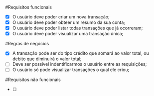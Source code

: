 #Requisitos funcionais

- [x] O usuário deve poder criar um nova transação;
- [x] O usuário deve poder obteer um resumo da sua conta;
- [x] O usuário deve poder listar todas transações que já ocorreram;
- [x] O usuário deve poder visualizar uma transação única;

#Regras de negócios

- [x] A transação pode ser do tipo crédito que somará ao valor total, ou debito que diminuirá o valor total;
- [ ] Deve ser possível indentificarmos o usuário entre as requisições;
- [ ] O usuário só pode visualizar transações o qual ele criou;

#Requisitos não funcionais

- [ ]

